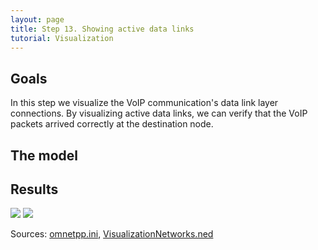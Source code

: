 ```yaml
---
layout: page
title: Step 13. Showing active data links
tutorial: Visualization
---
```


## Goals

In this step we visualize the VoIP communication's data link layer connections. By visualizing 
active data links, we can verify that the VoIP packets arrived correctly at the destination node.

<!--
Ebben a lépésben a VoIP kommunikáció data linkjeit mutatjuk meg. A data linkek 
vizualizálásával ellenőrizzük, hogy a VoIP csomag hibátlanul megérkezett-e a receiverhez.
-->

## The model

<!--
The configuration is similar as the physical link visualizer's settings.
We can adjust the same parameters, such as lineColor, lineWidth, lineStyle,
the only difference is, we set the dataLinkVisualizer submodule now.

@note This is because all link visualizer have a common parent class.

Configuration:
@dontinclude omnetpp.ini
@skipline [Config Visualization11]
@until ####
-->

## Results

<img src="step13_data_link_2d.gif">
<img src="step13_data_link_3d.gif">
<!--
We hide the physicalLinkVisualizer, because it's confusing. When the VoIP
communications starts, and a packet reach the destination an arrow appears
from the sender, towards the receiver. It fades away the same way as physical
links.
-->

Sources: [omnetpp.ini](../omnetpp.ini), [VisualizationNetworks.ned](../VisualizationNetworks.ned)
